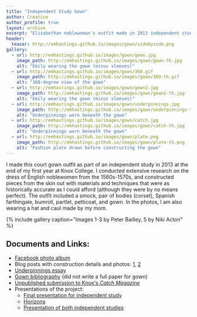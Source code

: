```yaml
---
title: "Independent Study Gown"
author: Creative
author_profile: true
layout: archive
excerpt: "Elizabethan noblewoman's outfit made in 2013 independent study."
header:
  teaser: http://emhastings.github.io/images/gown/sidebyside.png
gallery:
  - url: http://emhastings.github.io/images/gown/gown.jpg
    image_path: http://emhastings.github.io/images/gown/gown-th.jpg
    alt: "Emily wearing the gown (minus sleeves)"
  - url: http://emhastings.github.io/images/gown/360.gif
    image_path: http://emhastings.github.io/images/gown/360-th.gif
    alt: "360-degree view of the gown"
  - url: http://emhastings.github.io/images/gown/gown2.jpg
    image_path: http://emhastings.github.io/images/gown/gown2-th.jpg
    alt: "Emily wearing the gown (minus sleeves)"
  - url: http://emhastings.github.io/images/gown/underpinnings.jpg
    image_path: http://emhastings.github.io/images/gown/underpinnings-th.jpg
    alt: "Underpinnings worn beneath the gown"
  - url: http://emhastings.github.io/images/gown/catch.jpg
    image_path: http://emhastings.github.io/images/gown/catch-th.jpg
    alt: "Underpinnings worn beneath the gown"
  - url: http://emhastings.github.io/images/gown/plate.png
    image_path: http://emhastings.github.io/images/gown/plate-th.png
    alt: "Fashion plate drawn before constructing the gown"
---
```


I made this court gown outfit as part of an independent study in 2013 at the end of my first year at Knox College. I conducted extensive research on the dress of English noblewomen from the 1560s-1570s, and constructed pieces from the skin out with materials and techniques that were as historically accurate as I could afford (although they were by no means perfect).  The outfit included a smock, pair of bodies (corset), Spanish farthingale, bumroll, partlet, petticoat, and gown. In the photos, I am also wearing a hat and caul made by my mom.

{% include gallery caption="Images 1-3 by Peter Bailley, 5 by Niki Acton" %}

## Documents and Links:
* [Facebook photo album](https://www.facebook.com/media/set/?set=a.432146646877542.1073741825.100002466328041&amp;type=1&amp;l=1c4cc4c189)
* Blog posts with construction details and photos: [1](http://realmsoflegend.blogspot.com/2013/06/rain-and-renaissance-regalia.html), [2](http://realmsoflegend.blogspot.com/2013/06/more-independent-study-gown-pictures.html)
* [Underpinnings essay](https://emhastings.github.io/files/underpinnings.pdf)
* [Gown bibliography](https://emhastings.github.io/files/gown-sources.pdf) (did not write a full paper for gown)
* [Unpublished submission to Knox's _Catch Magazine_](https://emhastings.github.io/files/catch.pdf)
* Presentations of the project:
  * [Final presentation for independent study](https://emhastings.github.io/talks/2013-05-30-costume-presentation)
  * [Horizons](https://emhastings.github.io/talks/2014-02-11-costume-horizons)
  * [Presentation of both independent studies](https://emhastings.github.io/talks/2016-05-25-costume-final)


